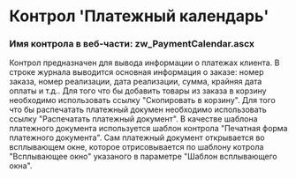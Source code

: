 ﻿---
description: 2.4.9.1
---
# Контрол 'Платежный календарь'
### Имя контрола в веб-части: zw_PaymentCalendar.ascx
Контрол предназначен для вывода информации о платежах клиента.
В строке журнала выводится основная информация о заказе: номер заказа, номер реализации, дата реализации, сумма, крайняя дата оплаты и т.д.. 
Для того что бы добавить товары из заказа в корзину необходимо использовать ссылку "Скопировать в корзину".
Для того что бы распечатать платежный докумен необходимо использовать ссылку "Распечатать платежный документ". В качестве шаблона платежного документа используется шаблон контрола "Печатная форма платежного документа". Сам платежный документ открывается во всплывающем окне, которое отрисовывается по шаблону котрола "Всплывающее окно" указаного в параметре "Шаблон всплывающего окна".

